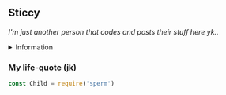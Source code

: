 ## Sticcy
*I'm just another person that codes and posts their stuff here yk..*

<details><summary>Information</summary>
<p>
  
  #### **Socials**
  Discord: 𝓢𝓽𝓲𝓬𝓬𝔂#1390
  
</p>
</details>

### My life-quote (jk)
```js
const Child = require('sperm')
```
